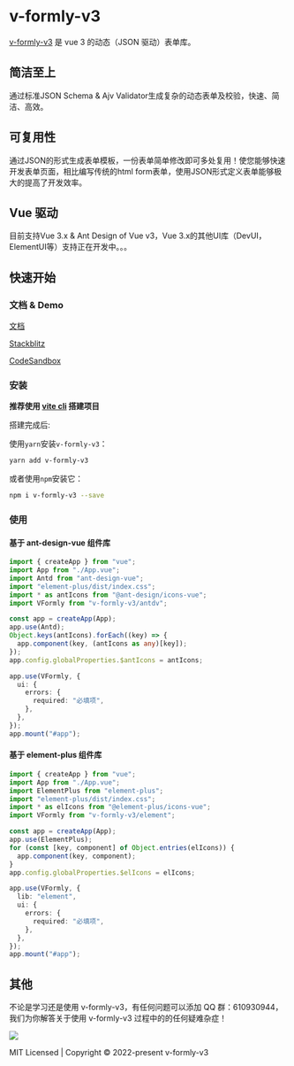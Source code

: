 # v-formly-v3

[v-formly-v3](https://kevinzhang19870314.github.io/v-formly-v3/zh/) 是 vue 3 的动态（JSON 驱动）表单库。

<div class="features">
  <div class="feature">
    <h2>简洁至上</h2>
    <p>通过标准JSON Schema & Ajv Validator生成复杂的动态表单及校验，快速、简洁、高效。</p>
  </div>
  <div class="feature">
    <h2>可复用性</h2>
    <p>通过JSON的形式生成表单模板，一份表单简单修改即可多处复用！使您能够快速开发表单页面，相比编写传统的html form表单，使用JSON形式定义表单能够极大的提高了开发效率。</p>
  </div>
  <div class="feature">
    <h2>Vue 驱动</h2>
    <p>目前支持Vue 3.x & Ant Design of Vue v3，Vue 3.x的其他UI库（DevUI，ElementUI等）支持正在开发中。。。</p>
  </div>
</div>

## 快速开始

### 文档 & Demo

[文档](https://kevinzhang19870314.github.io/v-formly-v3/zh/)

[Stackblitz](https://stackblitz.com/edit/github-r1j1ut?file=src%2FApp.vue)

[CodeSandbox](https://codesandbox.io/s/nifty-sea-93ycqy)

### 安装

**推荐使用 [vite cli](https://cn.vitejs.dev/) 搭建项目**

搭建完成后:

使用`yarn`安装`v-formly-v3`：

```sh
yarn add v-formly-v3
```

或者使用`npm`安装它：

```sh
npm i v-formly-v3 --save
```

### 使用

#### 基于 ant-design-vue 组件库

```ts
import { createApp } from "vue";
import App from "./App.vue";
import Antd from "ant-design-vue";
import "element-plus/dist/index.css";
import * as antIcons from "@ant-design/icons-vue";
import VFormly from "v-formly-v3/antdv";

const app = createApp(App);
app.use(Antd);
Object.keys(antIcons).forEach((key) => {
  app.component(key, (antIcons as any)[key]);
});
app.config.globalProperties.$antIcons = antIcons;

app.use(VFormly, {
  ui: {
    errors: {
      required: "必填项",
    },
  },
});
app.mount("#app");
```

#### 基于 element-plus 组件库

```ts
import { createApp } from "vue";
import App from "./App.vue";
import ElementPlus from "element-plus";
import "element-plus/dist/index.css";
import * as elIcons from "@element-plus/icons-vue";
import VFormly from "v-formly-v3/element";

const app = createApp(App);
app.use(ElementPlus);
for (const [key, component] of Object.entries(elIcons)) {
  app.component(key, component);
}
app.config.globalProperties.$elIcons = elIcons;

app.use(VFormly, {
  lib: "element",
  ui: {
    errors: {
      required: "必填项",
    },
  },
});
app.mount("#app");
```

## 其他

不论是学习还是使用 v-formly-v3，有任何问题可以添加 QQ 群：610930944，我们为你解答关于使用 v-formly-v3 过程中的的任何疑难杂症！

<img src="https://github.com/KevinZhang19870314/v-formly-v3/blob/main/public/qq.jpg" />

MIT Licensed | Copyright © 2022-present v-formly-v3
